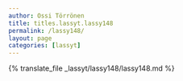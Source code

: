 ```yaml
---
author: Ossi Törrönen
title: titles.lassyt.lassy148
permalink: /lassy148/
layout: page
categories: [lassyt]
---
```

{% translate_file _lassyt/lassy148/lassy148.md %}
